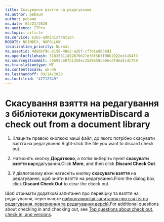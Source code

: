 ```yaml
---
title: Скасування взяття на редагування
ms.author: pebaum
author: pebaum
ms.date: 04/21/2020
ms.audience: ITPro
ms.topic: article
ms.service: o365-administration
ROBOTS: NOINDEX, NOFOLLOW
localization_priority: Normal
ms.assetid: 4d86bf9c-8158-40e2-a26f-cffe1ed856d1
ms.openlocfilehash: 51835611492b70627ef8f563f98b2922ee1454f3
ms.sourcegitcommit: c6692ce0fa1358ec3529e59ca0ecdfdea4cdc759
ms.translationtype: MT
ms.contentlocale: uk-UA
ms.lasthandoff: 09/14/2020
ms.locfileid: "47712349"
---
```

# <a name="discard-a-check-out-from-a-document-library"></a><span data-ttu-id="6cc49-102">Скасування взяття на редагування з бібліотеки документів</span><span class="sxs-lookup"><span data-stu-id="6cc49-102">Discard a check out from a document library</span></span>

1. <span data-ttu-id="6cc49-103">Клацніть правою кнопкою миші файл, до якого потрібно скасувати взяття на редагування.</span><span class="sxs-lookup"><span data-stu-id="6cc49-103">Right-click the file you want to discard check out.</span></span>
    
2. <span data-ttu-id="6cc49-104">Натисніть кнопку **Додатково**, а потім виберіть пункт **скасувати взяття на**редагування.</span><span class="sxs-lookup"><span data-stu-id="6cc49-104">Click **More**, and then click **Discard Check Out**.</span></span> 
    
3. <span data-ttu-id="6cc49-105">У діалоговому вікні натисніть кнопку **скасувати взяття** на редагування, щоб зняти взяття на редагування.</span><span class="sxs-lookup"><span data-stu-id="6cc49-105">From the dialog box, click **Discard Check Out** to clear the check out.</span></span> 
    
<span data-ttu-id="6cc49-106">Щоб отримати додаткові запитання про перевірку та взяття на редагування, перегляньте [найпопулярніші запитання про взяття на редагування, повернення та редагування версій](https://go.microsoft.com/fwlink/?linkid=2018786).</span><span class="sxs-lookup"><span data-stu-id="6cc49-106">For additional questions about checking in and checking out, see [Top questions about check out, check in, and versions](https://go.microsoft.com/fwlink/?linkid=2018786).</span></span>
  

